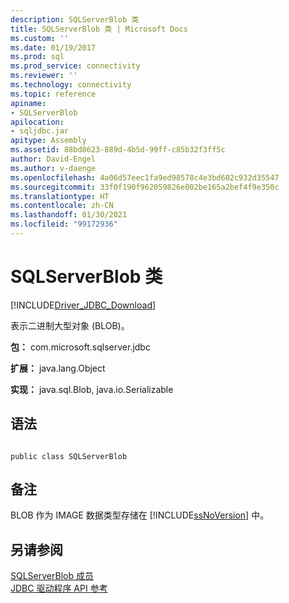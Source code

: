 ```yaml
---
description: SQLServerBlob 类
title: SQLServerBlob 类 | Microsoft Docs
ms.custom: ''
ms.date: 01/19/2017
ms.prod: sql
ms.prod_service: connectivity
ms.reviewer: ''
ms.technology: connectivity
ms.topic: reference
apiname:
- SQLServerBlob
apilocation:
- sqljdbc.jar
apitype: Assembly
ms.assetid: 88bd8623-889d-4b5d-99ff-c85b32f3ff5c
author: David-Engel
ms.author: v-daenge
ms.openlocfilehash: 4a06d57eec1fa9ed98578c4e3bd602c932d35547
ms.sourcegitcommit: 33f0f190f962059826e002be165a2bef4f9e350c
ms.translationtype: HT
ms.contentlocale: zh-CN
ms.lasthandoff: 01/30/2021
ms.locfileid: "99172936"
---
```

# <a name="sqlserverblob-class"></a>SQLServerBlob 类
[!INCLUDE[Driver_JDBC_Download](../../../includes/driver_jdbc_download.md)]

  表示二进制大型对象 (BLOB)。  
  
 **包：** com.microsoft.sqlserver.jdbc  
  
 **扩展：** java.lang.Object  
  
 **实现：** java.sql.Blob, java.io.Serializable  
  
## <a name="syntax"></a>语法  
  
```  
  
public class SQLServerBlob  
```  
  
## <a name="remarks"></a>备注  
 BLOB 作为 IMAGE 数据类型存储在 [!INCLUDE[ssNoVersion](../../../includes/ssnoversion-md.md)] 中。  
  
## <a name="see-also"></a>另请参阅  
 [SQLServerBlob 成员](../../../connect/jdbc/reference/sqlserverblob-members.md)   
 [JDBC 驱动程序 API 参考](../../../connect/jdbc/reference/jdbc-driver-api-reference.md)  
  
  
